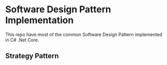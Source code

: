 # Software Design Pattern Implementation

This repo have most of the common Software Design Pattern implemented in C# .Net Core.



## Strategy Pattern

